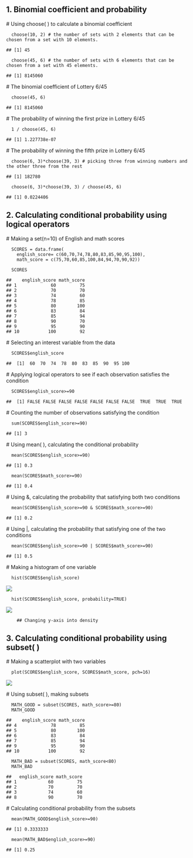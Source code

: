 ## 1. Binomial coefficient and probability

\# Using choose( ) to calculate a binomial coefficient

      choose(10, 2) # the number of sets with 2 elements that can be chosen from a set with 10 elements.

    ## [1] 45

      choose(45, 6) # the number of sets with 6 elements that can be chosen from a set with 45 elements.

    ## [1] 8145060

\# The binomial coefficient of Lottery 6/45

      choose(45, 6)

    ## [1] 8145060

\# The probability of winning the first prize in Lottery 6/45

      1 / choose(45, 6)

    ## [1] 1.227738e-07

\# The probability of winning the fifth prize in Lottery 6/45

      choose(6, 3)*choose(39, 3) # picking three from winning numbers and the other three from the rest

    ## [1] 182780

      choose(6, 3)*choose(39, 3) / choose(45, 6) 

    ## [1] 0.0224406

## 2. Calculating conditional probability using logical operators

\# Making a set(n=10) of English and math scores

      SCORES = data.frame(
        english_score= c(60,70,74,78,80,83,85,90,95,100), 
        math_score = c(75,70,60,85,100,84,94,70,90,92))

      SCORES

    ##    english_score math_score
    ## 1             60         75
    ## 2             70         70
    ## 3             74         60
    ## 4             78         85
    ## 5             80        100
    ## 6             83         84
    ## 7             85         94
    ## 8             90         70
    ## 9             95         90
    ## 10           100         92

\# Selecting an interest variable from the data

      SCORES$english_score

    ##  [1]  60  70  74  78  80  83  85  90  95 100

\# Applying logical operators to see if each observation satisfies the
condition

      SCORES$english_score>=90

    ##  [1] FALSE FALSE FALSE FALSE FALSE FALSE FALSE  TRUE  TRUE  TRUE

\# Counting the number of observations satisfying the condition

      sum(SCORES$english_score>=90)

    ## [1] 3

\# Using mean( ), calculating the conditional probability

      mean(SCORES$english_score>=90)

    ## [1] 0.3

      mean(SCORES$math_score>=90)

    ## [1] 0.4

\# Using &, calculating the probability that satisfying both two
conditions

      mean(SCORES$english_score>=90 & SCORES$math_score>=90)

    ## [1] 0.2

\# Using |, calculating the probability that satisfying one of the two
conditions

      mean(SCORES$english_score>=90 | SCORES$math_score>=90)

    ## [1] 0.5

\# Making a histogram of one variable

      hist(SCORES$english_score)

![](2021-04-07-probability_files/figure-markdown_strict/hist-1.png)

      hist(SCORES$english_score, probability=TRUE)

![](2021-04-07-probability_files/figure-markdown_strict/hist-2.png)

        ## Changing y-axis into density 

## 3. Calculating conditional probability using subset( )

\# Making a scatterplot with two variables

      plot(SCORES$english_score, SCORES$math_score, pch=16)

![](2021-04-07-probability_files/figure-markdown_strict/scatterplot-1.png)

\# Using subset( ), making subsets

      MATH_GOOD = subset(SCORES, math_score>=80)
      MATH_GOOD

    ##    english_score math_score
    ## 4             78         85
    ## 5             80        100
    ## 6             83         84
    ## 7             85         94
    ## 9             95         90
    ## 10           100         92

      MATH_BAD = subset(SCORES, math_score<80)
      MATH_BAD

    ##   english_score math_score
    ## 1            60         75
    ## 2            70         70
    ## 3            74         60
    ## 8            90         70

\# Calculating conditional probability from the subsets

      mean(MATH_GOOD$english_score>=90)

    ## [1] 0.3333333

      mean(MATH_BAD$english_score>=90)

    ## [1] 0.25
